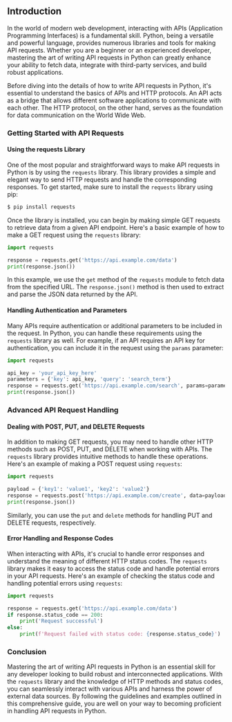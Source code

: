 ## Introduction

In the world of modern web development, interacting with APIs (Application Programming Interfaces) is a fundamental skill. Python, being a versatile and powerful language, provides numerous libraries and tools for making API requests. Whether you are a beginner or an experienced developer, mastering the art of writing API requests in Python can greatly enhance your ability to fetch data, integrate with third-party services, and build robust applications.

Before diving into the details of how to write API requests in Python, it's essential to understand the basics of APIs and HTTP protocols. An API acts as a bridge that allows different software applications to communicate with each other. The HTTP protocol, on the other hand, serves as the foundation for data communication on the World Wide Web.

### Getting Started with API Requests

#### Using the requests Library

One of the most popular and straightforward ways to make API requests in Python is by using the `requests` library. This library provides a simple and elegant way to send HTTP requests and handle the corresponding responses. To get started, make sure to install the `requests` library using pip:

```bash
$ pip install requests
```

Once the library is installed, you can begin by making simple GET requests to retrieve data from a given API endpoint. Here's a basic example of how to make a GET request using the `requests` library:

```python
import requests

response = requests.get('https://api.example.com/data')
print(response.json())
```

In this example, we use the `get` method of the `requests` module to fetch data from the specified URL. The `response.json()` method is then used to extract and parse the JSON data returned by the API.

#### Handling Authentication and Parameters

Many APIs require authentication or additional parameters to be included in the request. In Python, you can handle these requirements using the `requests` library as well. For example, if an API requires an API key for authentication, you can include it in the request using the `params` parameter:

```python
import requests

api_key = 'your_api_key_here'
parameters = {'key': api_key, 'query': 'search_term'}
response = requests.get('https://api.example.com/search', params=parameters)
print(response.json())
```

### Advanced API Request Handling

#### Dealing with POST, PUT, and DELETE Requests

In addition to making GET requests, you may need to handle other HTTP methods such as POST, PUT, and DELETE when working with APIs. The `requests` library provides intuitive methods to handle these operations. Here's an example of making a POST request using `requests`:

```python
import requests

payload = {'key1': 'value1', 'key2': 'value2'}
response = requests.post('https://api.example.com/create', data=payload)
print(response.json())
```

Similarly, you can use the `put` and `delete` methods for handling PUT and DELETE requests, respectively.

#### Error Handling and Response Codes

When interacting with APIs, it's crucial to handle error responses and understand the meaning of different HTTP status codes. The `requests` library makes it easy to access the status code and handle potential errors in your API requests. Here's an example of checking the status code and handling potential errors using `requests`:

```python
import requests

response = requests.get('https://api.example.com/data')
if response.status_code == 200:
    print('Request successful')
else:
    print(f'Request failed with status code: {response.status_code}')
```

### Conclusion

Mastering the art of writing API requests in Python is an essential skill for any developer looking to build robust and interconnected applications. With the `requests` library and the knowledge of HTTP methods and status codes, you can seamlessly interact with various APIs and harness the power of external data sources. By following the guidelines and examples outlined in this comprehensive guide, you are well on your way to becoming proficient in handling API requests in Python.